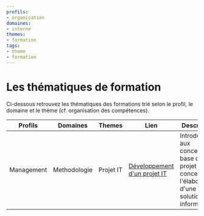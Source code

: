 ```yaml
---
profils:
- organisation
domaines:
- interne
themes:
- formation
tags:
- theme
- formation
---
```

# Les thématiques de formation

Ci-dessous retrouvez les thématiques des formations trié selon le profil, le domaine et le thème (cf. organisation des compétences). 

| Profils    | Domaines     | Themes    | Lien                                                               | Description                                                                                         |
| ---------- | ------------ | --------- | ------------------------------------------------------------------ | --------------------------------------------------------------------------------------------------- |
| Management | Methodologie | Projet IT | [Développement d'un projet IT](themes/projet/developpement-dun-projet-it.md) | Introduction aux concepts de base d'un projet concernant l'élaboration d'une solution informatique. |


